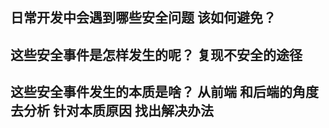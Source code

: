 ## 日常开发中会遇到哪些安全问题 该如何避免？

## 这些安全事件是怎样发生的呢？ 复现不安全的途径

## 这些安全事件发生的本质是啥？ 从前端 和后端的角度去分析 针对本质原因 找出解决办法

##
